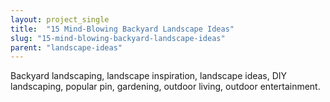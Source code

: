 ```yaml
---
layout: project_single
title:  "15 Mind-Blowing Backyard Landscape Ideas"
slug: "15-mind-blowing-backyard-landscape-ideas"
parent: "landscape-ideas"
---
```

Backyard landscaping, landscape inspiration, landscape ideas, DIY landscaping, popular pin, gardening, outdoor living, outdoor entertainment.